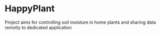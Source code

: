 # HappyPlant
Project aims for controlling soil moisture in home plants and sharing data remotly to dedicated application
